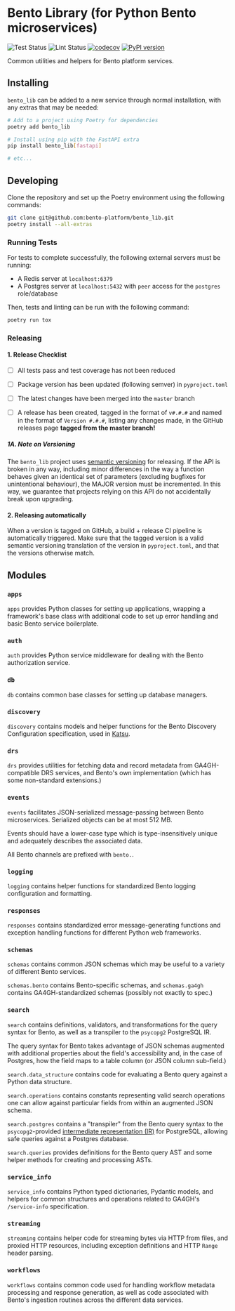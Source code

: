 # Bento Library (for Python Bento microservices)

![Test Status](https://github.com/bento-platform/bento_lib/workflows/Test/badge.svg)
![Lint Status](https://github.com/bento-platform/bento_lib/workflows/Lint/badge.svg)
[![codecov](https://codecov.io/gh/bento-platform/bento_lib/branch/master/graph/badge.svg)](https://codecov.io/gh/bento-platform/bento_lib)
[![PyPI version](https://badge.fury.io/py/bento-lib.svg)](https://badge.fury.io/py/bento-lib)

Common utilities and helpers for Bento platform services.


## Installing

`bento_lib` can be added to a new service through normal installation, with any extras 
that may be needed:

```bash
# Add to a project using Poetry for dependencies
poetry add bento_lib

# Install using pip with the FastAPI extra
pip install bento_lib[fastapi]

# etc...
```


## Developing

Clone the repository and set up the Poetry environment using the following commands:

```bash
git clone git@github.com:bento-platform/bento_lib.git
poetry install --all-extras
```


### Running Tests

For tests to complete successfully, the following external servers must be running:

* A Redis server at `localhost:6379`
* A Postgres server at `localhost:5432` with `peer` access for the `postgres` 
  role/database 

Then, tests and linting can be run with the following command:

```bash
poetry run tox
```


### Releasing


#### 1. Release Checklist

  * [ ] All tests pass and test coverage has not been reduced

  * [ ] Package version has been updated (following semver) in `pyproject.toml`
    
  * [ ] The latest changes have been merged into the `master` branch
    
  * [ ] A release has been created, tagged in the format of `v#.#.#` and named
    in the format of `Version #.#.#`, listing any changes made, in the GitHub 
    releases page **tagged from the master branch!**
    

##### 1A. Note on Versioning

The `bento_lib` project uses [semantic versioning](https://semver.org/) for
releasing. If the API is broken in any way, including minor differences in the
way a function behaves given an identical set of parameters (excluding bugfixes
for unintentional behaviour), the MAJOR version must be incremented. In this 
way, we guarantee that projects relying on this API do not accidentally break
upon upgrading.


#### 2. Releasing automatically

When a version is tagged on GitHub, a build + release CI pipeline is automatically triggered.
Make sure that the tagged version is a valid semantic versioning translation of the version in
`pyproject.toml`, and that the versions otherwise match.


## Modules

### `apps`

`apps` provides Python classes for setting up applications, wrapping a framework's base class with
additional code to set up error handling and basic Bento service boilerplate.

### `auth`

`auth` provides Python service middleware for dealing with the Bento authorization service.

### `db`

`db` contains common base classes for setting up database managers.

### `discovery`

`discovery` contains models and helper functions for the Bento Discovery Configuration specification, used
in [Katsu](https://github.com/bento-platform/katsu).

### `drs`

`drs` provides utilities for fetching data and record metadata from 
GA4GH-compatible DRS services, and Bento's own implementation (which has some 
non-standard extensions.)

### `events`

`events` facilitates JSON-serialized message-passing between Bento
microservices. Serialized objects can be at most 512 MB.

Events should have a lower-case type which is type-insensitively unique and
adequately describes the associated data.

All Bento channels are prefixed with `bento.`.

### `logging`

`logging` contains helper functions for standardized Bento logging configuration
and formatting.

### `responses`

`responses` contains standardized error message-generating functions 
and exception handling functions for different Python web frameworks.

### `schemas`

`schemas` contains common JSON schemas which may be useful to a variety of
different Bento services.

`schemas.bento` contains Bento-specific schemas, and `schemas.ga4gh` contains
GA4GH-standardized schemas (possibly not exactly to spec.)

### `search`

`search` contains definitions, validators, and transformations for the query
syntax for Bento, as well as a transpiler to the `psycopg2` PostgreSQL IR.

The query syntax for Bento takes advantage of JSON schemas augmented with
additional properties about the field's accessibility and, in the case of
Postgres, how the field maps to a table column (or JSON column sub-field.)

`search.data_structure` contains code for evaluating a Bento query against a
Python data structure.

`search.operations` contains constants representing valid search operations one
can allow against particular fields from within an augmented JSON schema.

`search.postgres` contains a "transpiler" from the Bento query syntax to the
`psycopg2`-provided
[intermediate representation (IR)](https://www.psycopg.org/docs/sql.html) for
PostgreSQL, allowing safe queries against a Postgres database.

`search.queries` provides definitions for the Bento query AST and some helper
methods for creating and processing ASTs.

### `service_info`

`service_info` contains Python typed dictionaries, Pydantic models, and helpers
for common structures and operations related to GA4GH's `/service-info` 
specification.

### `streaming`

`streaming` contains helper code for streaming bytes via HTTP from files, and 
proxied HTTP resources, including exception definitions and HTTP `Range` header 
parsing. 

### `workflows`

`workflows` contains common code used for handling workflow metadata processing
and response generation, as well as code associated with Bento's ingestion
routines across the different data services.
